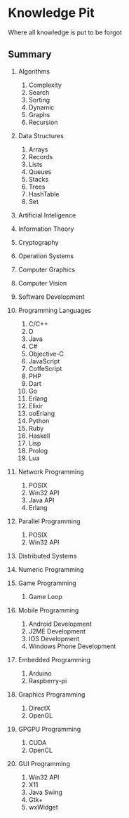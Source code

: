 Knowledge Pit
=============
Where all knowledge is put to be forgot

Summary
-------
1. Algorithms
    1. Complexity
    2. Search
    3. Sorting
    4. Dynamic
    5. Graphs
    6. Recursion

2. Data Structures
    1. Arrays
    2. Records
    3. Lists
    4. Queues
    5. Stacks
    6. Trees
    7. HashTable
    8. Set

3. Artificial Inteligence

4. Information Theory

5. Cryptography

6. Operation Systems

7. Computer Graphics

8. Computer Vision

9. Software Development

10. Programming Languages
    1. C/C++
    2. D
    3. Java
    4. C#
    5. Objective-C
    6. JavaScript
    7. CoffeScript
    8. PHP
    9. Dart
    10. Go
    11. Erlang
    12. Elixir
    13. ooErlang
    14. Python
    15. Ruby
    16. Haskell
    17. Lisp
    18. Prolog
    19. Lua

11. Network Programming
    1. POSIX
    2. Win32 API
    3. Java API
    4. Erlang

12. Parallel Programming
    1. POSIX
    2. Win32 API

13. Distributed Systems

14. Numeric Programming

15. Game Programming
    1. Game Loop

16. Mobile Programming
    1. Android Development
    2. J2ME Development
    3. IOS Development
    4. Windows Phone Development

17. Embedded Programming
    1. Arduino
    2. Raspberry-pi

18. Graphics Programming
    1. DirectX
    2. OpenGL

19. GPGPU Programming
    1. CUDA
    2. OpenCL

20. GUI Programming
    1. Win32 API
    2. X11
    3. Java Swing
    4. Gtk+
    5. wxWidget
